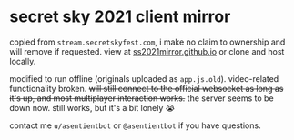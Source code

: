 # secret sky 2021 client mirror

copied from `stream.secretskyfest.com`, i make no claim to ownership and will remove if requested. view at [ss2021mirror.github.io](https://ss2021mirror.github.io) or clone and host locally.

modified to run offline (originals uploaded as `app.js.old`). video-related functionality broken. ~~will still connect to the official websocket as long as it's up, and most multiplayer interaction works.~~ the server seems to be down now. still works, but it's a bit lonely 😭

contact me `u/asentientbot` or `@asentientbot` if you have questions.